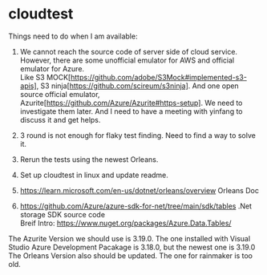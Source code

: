 # cloudtest
Things need to do when I am available:

1. We cannot reach the source code of server side of cloud service. However, there are some unofficial emulator for AWS and official emulator for Azure.  
Like S3 MOCK[https://github.com/adobe/S3Mock#implemented-s3-apis], S3 ninja[https://github.com/scireum/s3ninja]. And one open source official emulator, Azurite[https://github.com/Azure/Azurite#https-setup]. We need to investigate them later. And I need to have a meeting with yinfang to discuss it and get helps.

2. 3 round is not enough for flaky test finding. Need to find a way to solve it.

3. Rerun the tests using the newest Orleans.

4. Set up cloudtest in linux and update readme.

5. https://learn.microsoft.com/en-us/dotnet/orleans/overview Orleans Doc  
6. https://github.com/Azure/azure-sdk-for-net/tree/main/sdk/tables .Net storage SDK source code    
Breif Intro: https://www.nuget.org/packages/Azure.Data.Tables/

The Azurite Version we should use is 3.19.0. The one installed with Visual Studio Azure Development Pacakage is 3.18.0, but the newest one is 3.19.0  
The Orleans Version also should be updated. The one for rainmaker is too old.
